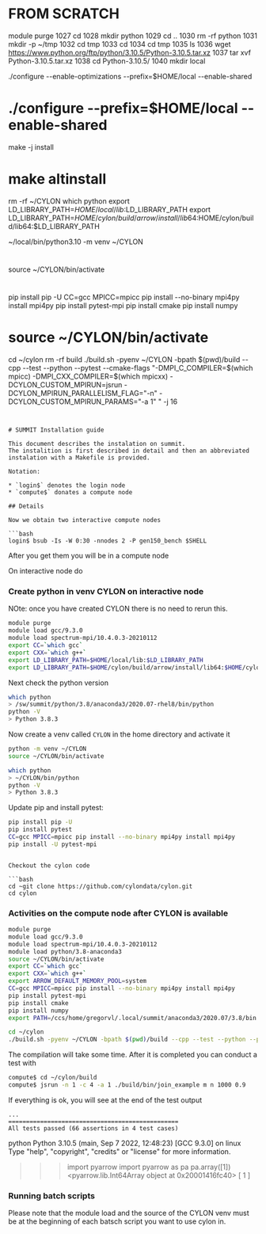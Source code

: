 # FROM SCRATCH

 module purge
 1027  cd
 1028  mkdir python
 1029  cd ..
 1030  rm -rf python
 1031  mkdir -p ~/tmp
 1032  cd tmp
 1033  cd
 1034  cd tmp
 1035  ls
 1036   wget https://www.python.org/ftp/python/3.10.5/Python-3.10.5.tar.xz
 1037  tar xvf Python-3.10.5.tar.xz
 1038  cd Python-3.10.5/
 1040  mkdir local
 
./configure --enable-optimizations --prefix=$HOME/local --enable-shared
# ./configure --prefix=$HOME/local --enable-shared
 
make -j install
#  make altinstall


rm -rf ~/CYLON
which python
export LD_LIBRARY_PATH=$HOME/local/lib:$LD_LIBRARY_PATH
export LD_LIBRARY_PATH=$HOME/cylon/build/arrow/install/lib64:$HOME/cylon/build/lib64:$LD_LIBRARY_PATH 

~/local/bin/python3.10 -m venv ~/CYLON

#
source ~/CYLON/bin/activate
#
pip install pip -U
CC=gcc MPICC=mpicc pip install --no-binary mpi4py install mpi4py
pip install pytest-mpi
pip install cmake
pip install numpy
#


#  source ~/CYLON/bin/activate
cd ~/cylon
rm -rf build
./build.sh -pyenv ~/CYLON -bpath $(pwd)/build --cpp --test --python --pytest --cmake-flags "-DMPI_C_COMPILER=$(which mpicc) -DMPI_CXX_COMPILER=$(which mpicxx)  -DCYLON_CUSTOM_MPIRUN=jsrun -DCYLON_MPIRUN_PARALLELISM_FLAG=\"-n\" -DCYLON_CUSTOM_MPIRUN_PARAMS=\"-a 1\" " -j 16
```


# SUMMIT Installation guide

This document describes the instalation on summit. 
The instalition is first described in detail and then an abbreviated 
instalation with a Makefile is provided.

Notation:

* `login$` denotes the login node
* `compute$` donates a compute node

## Details

Now we obtain two interactive compute nodes

```bash
login$ bsub -Is -W 0:30 -nnodes 2 -P gen150_bench $SHELL
```

After you get them you will be in a compute node


On interactive node do

### Create python in venv CYLON on interactive node

NOte: once you have created CYLON there is no need to rerun this.

```bash
module purge
module load gcc/9.3.0
module load spectrum-mpi/10.4.0.3-20210112
export CC=`which gcc`
export CXX=`which g++`
export LD_LIBRARY_PATH=$HOME/local/lib:$LD_LIBRARY_PATH
export LD_LIBRARY_PATH=$HOME/cylon/build/arrow/install/lib64:$HOME/cylon/build/lib64:$HOME/cylon/build/glog/install/lib64/:$LD_LIBRARY_PATH
```

Next check the python version 

```bash
which python
> /sw/summit/python/3.8/anaconda3/2020.07-rhel8/bin/python
python -V
> Python 3.8.3
```

Now create a venv called `CYLON` in the home directory and activate it

```bash
python -m venv ~/CYLON
source ~/CYLON/bin/activate
```

```bash
which python
> ~/CYLON/bin/python
python -V
> Python 3.8.3
```

Update pip and install pytest:

```bash
pip install pip -U
pip install pytest
CC=gcc MPICC=mpicc pip install --no-binary mpi4py install mpi4py
pip install -U pytest-mpi
```
```

Checkout the cylon code

```bash
cd ~git clone https://github.com/cylondata/cylon.git
cd cylon
```


### Activities on the compute node after CYLON is available

```bash
module purge
module load gcc/9.3.0
module load spectrum-mpi/10.4.0.3-20210112
module load python/3.8-anaconda3
source ~/CYLON/bin/activate
export CC=`which gcc`
export CXX=`which g++`
export ARROW_DEFAULT_MEMORY_POOL=system
CC=gcc MPICC=mpicc pip install --no-binary mpi4py install mpi4py
pip install pytest-mpi
pip install cmake
pip install numpy
export PATH=/ccs/home/gregorvl/.local/summit/anaconda3/2020.07/3.8/bin:$PATH

cd ~/cylon
./build.sh -pyenv ~/CYLON -bpath $(pwd)/build --cpp --test --python --pytest --cmake-flags "-DMPI_C_COMPILER=$(which mpicc) -DMPI_CXX_COMPILER=$(which mpicxx)  -DCYLON_CUSTOM_MPIRUN=jsrun -DCYLON_MPIRUN_PARALLELISM_FLAG=\"-n\" -DCYLON_CUSTOM_MPIRUN_PARAMS=\"-a 1\" " -j 4
```

The compilation will take some time. After it is completed you can conduct a test with

```bash
compute$ cd ~/cylon/build
compute$ jsrun -n 1 -c 4 -a 1 ./build/bin/join_example m n 1000 0.9
```

If everything is ok, you will see at the end of the test output

```
...
================================================
All tests passed (66 assertions in 4 test cases)
```

python
Python 3.10.5 (main, Sep  7 2022, 12:48:23) [GCC 9.3.0] on linux
Type "help", "copyright", "credits" or "license" for more information.
>>> import pyarrow
>>> import pyarrow as pa
>>> pa.array([1])
<pyarrow.lib.Int64Array object at 0x20001416fc40>
[
  1
]



### Running batch scripts

Please note that the module load and the source of the CYLON venv must be at the beginning of each batsch script you want to use cylon in.

